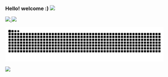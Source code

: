 ### Hello! welcome :) <img src="https://github.com/leticiadasilva/leticiadasilva/blob/main/images/Hi.gif" width="30px">

<div>
  <a href="https://github.com/scussel">
  <img height="160em" src="https://github-readme-stats.vercel.app/api?username=scussel&show_icons=true&theme=dark&include_all_commits=true&count_private=true"/>
  <img height="160em" src="https://github-readme-stats.vercel.app/api/top-langs/?username=scussel&layout=compact&langs_count=7&theme=dark"/>
</div>

![Snake animation](https://github.com/scussel/scussel/blob/output/github-contribution-grid-snake.svg)

![](https://komarev.com/ghpvc/?username=scussel&color=red&style=flat)
